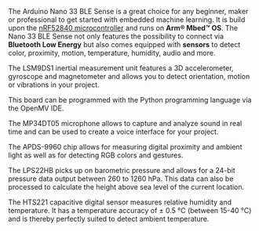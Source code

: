 <FeatureDescription>

The Arduino Nano 33 BLE Sense is a great choice for any beginner, maker or professional to get started with embedded machine learning. It is build upon the [nRF52840 microcontroller](https://content.arduino.cc/assets/Nano_BLE_MCU-nRF52840_PS_v1.1.pdf) and runs on **Arm® Mbed™ OS**. The Nano 33 BLE Sense not only features the possibility to connect via **Bluetooth Low Energy** but also comes equipped with **sensors** to detect color, proximity, motion, temperature, humidity, audio and more.

</FeatureDescription>


<FeatureList>
<Feature title="IMU for Motion Detection" image="imu">

  The LSM9DS1 inertial measurement unit features a 3D accelerometer, gyroscope and magnetometer and allows you to detect orientation, motion or vibrations in your project.

  <FeatureLink title="Datasheet" url="https://content.arduino.cc/assets/Nano_BLE_Sense_lsm9ds1.pdf" download blank/>
</Feature>

<Feature title="Python Support" image="python">

  This board can be programmed with the Python programming language via the OpenMV IDE.

  <FeatureLink title="Learn More" url="/learn/programming/arduino-and-python"/>
</Feature>

<Feature title="Omnidirectional Digital Microphone" image="microphone">

  The MP34DT05 microphone allows to capture and analyze sound in real time and can be used to create a voice interface for your project.  

  <FeatureLink title="Datasheet" url="https://content.arduino.cc/assets/Nano_BLE_Sense_mp34dt05-a.pdf" download blank/>
</Feature>

<Feature title="Proximity and Gesture Detection" image="proximity-sensor">

  The APDS-9960 chip allows for measuring digital proximity and ambient light as well as for detecting RGB colors and gestures. 

  <FeatureLink title="Datasheet" url="https://content.arduino.cc/assets/Nano_BLE_Sense_av02-4191en_ds_apds-9960.pdf" download blank/>
</Feature>

<Feature title="Barometric Pressure Sensor" image="pressure-sensor">

  The LPS22HB picks up on barometric pressure and allows for a 24-bit pressure data output between 260 to 1260 hPa. This data can also be processed to calculate the height above sea level of the current location.

  <FeatureLink title="Datasheet" url="https://content.arduino.cc/assets/Nano_BLE_Sense_lps22hb.pdf" download blank/>
</Feature>

<Feature title="Temperature and Humidity Detection" image="temperature-sensor">

  The HTS221 capacitive digital sensor measures relative humidity and temperature. It has a temperature accuracy of ± 0.5 °C (between 15-40 °C) and is thereby perfectly suited to detect ambient temperature.

<FeatureLink title="Datasheet" url="https://content.arduino.cc/assets/Nano_BLE_Sense_HTS221.pdf" download blank/>
</Feature>

</FeatureList>
